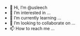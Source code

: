 - 👋 Hi, I’m @usleech
- 👀 I’m interested in ...
- 🌱 I’m currently learning ...
- 💞️ I’m looking to collaborate on ...
- 📫 How to reach me ...

<!---
usleech/usleech is a ✨ special ✨ repository because its `README.md` (this file) appears on your GitHub profile.
You can click the Preview link to take a look at your changes.
--->
